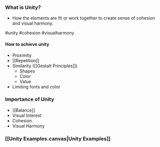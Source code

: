 ### What is Unity?
- How the elements are fit or work together to create sense of cohesion and visual harmony.

#unity #cohesion #visualharmony

#### How to achieve unity
- Proximity
- [[Repetition]]
- Similarity ([[Gestalt Principles]])
	- Shapes
	- Color
	- Value
- Limiting fonts and color

### Importance of Unity
- [[Balance]]
- Visual Interest
- Cohesion
- Visual Harmony

### [[Unity Examples.canvas|Unity Examples]]